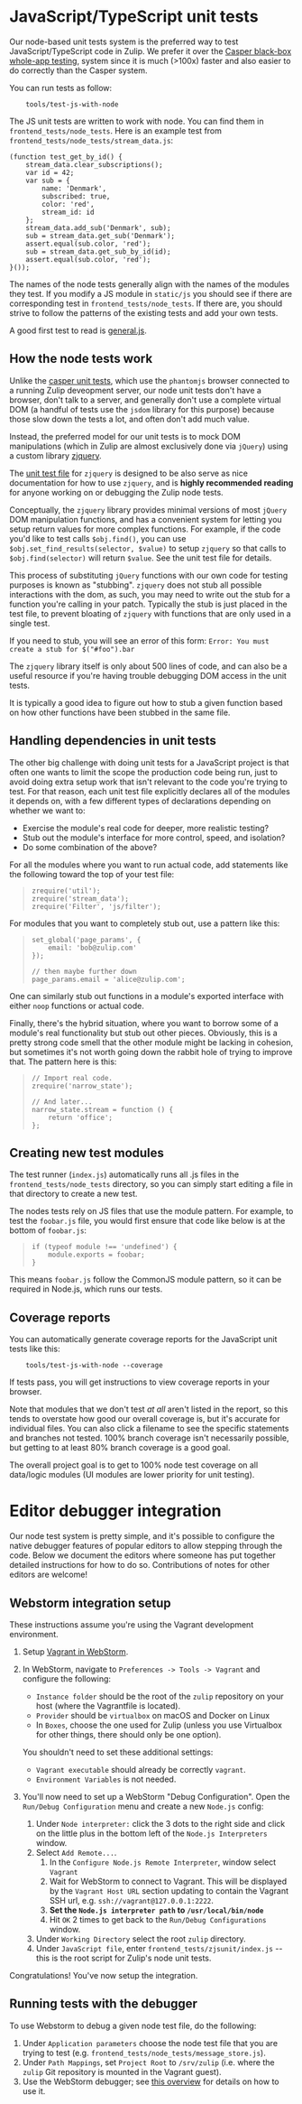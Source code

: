 # JavaScript/TypeScript unit tests

Our node-based unit tests system is the preferred way to test
JavaScript/TypeScript code in Zulip.  We prefer it over the [Casper
black-box whole-app testing](../testing/testing-with-casper.md),
system since it is much (>100x) faster and also easier to do correctly
than the Casper system.

You can run tests as follow:
```
    tools/test-js-with-node
```

The JS unit tests are written to work with node.  You can find them
in `frontend_tests/node_tests`.  Here is an example test from
`frontend_tests/node_tests/stream_data.js`:

```
(function test_get_by_id() {
    stream_data.clear_subscriptions();
    var id = 42;
    var sub = {
        name: 'Denmark',
        subscribed: true,
        color: 'red',
        stream_id: id
    };
    stream_data.add_sub('Denmark', sub);
    sub = stream_data.get_sub('Denmark');
    assert.equal(sub.color, 'red');
    sub = stream_data.get_sub_by_id(id);
    assert.equal(sub.color, 'red');
}());
```

The names of the node tests generally align with the names of the
modules they test.  If you modify a JS module in `static/js` you should
see if there are corresponding test in `frontend_tests/node_tests`.  If
there are, you should strive to follow the patterns of the existing tests
and add your own tests.

A good first test to read is
[general.js](https://github.com/zulip/zulip/blob/master/frontend_tests/node_tests/general.js).

## How the node tests work

Unlike the [casper unit tests](../testing/testing-with-casper.md),
which use the `phantomjs` browser connected to a running Zulip
deveopment server, our node unit tests don't have a browser, don't
talk to a server, and generally don't use a complete virtual DOM (a
handful of tests use the `jsdom` library for this purpose) because
those slow down the tests a lot, and often don't add much value.

Instead, the preferred model for our unit tests is to mock DOM
manipulations (which in Zulip are almost exclusively done via
`jQuery`) using a custom library
[zjquery](https://github.com/zulip/zulip/blob/master/frontend_tests/zjsunit/zjquery.js).

The
[unit test file](https://github.com/zulip/zulip/blob/master/frontend_tests/node_tests/zjquery.js)
for `zjquery` is designed to be also serve as nice documentation for
how to use `zjquery`, and is **highly recommended reading** for anyone
working on or debugging the Zulip node tests.

Conceptually, the `zjquery` library provides minimal versions of most
`jQuery` DOM manipulation functions, and has a convenient system for
letting you setup return values for more complex functions.  For
example, if the code you'd like to test calls `$obj.find()`, you can
use `$obj.set_find_results(selector, $value)` to setup `zjquery` so
that calls to `$obj.find(selector)` will return `$value`. See the unit
test file for details.

This process of substituting `jQuery` functions with our own code for
testing purposes is known as "stubbing". `zjquery` does not stub all
possible interactions with the dom, as such, you may need to write out
the stub for a function you're calling in your patch. Typically the stub
is just placed in the test file, to prevent bloating of `zjquery`
with functions that are only used in a single test.

If you need to stub, you will see an error of this form:
`Error: You must create a stub for $("#foo").bar`

The `zjquery` library itself is only about 500 lines of code, and can
also be a useful resource if you're having trouble debugging DOM
access in the unit tests.

It is typically a good idea to figure out how to stub a given function
based on how other functions have been stubbed in the same file.

## Handling dependencies in unit tests

The other big challenge with doing unit tests for a JavaScript project
is that often one wants to limit the scope the production code being
run, just to avoid doing extra setup work that isn't relevant to the
code you're trying to test.  For that reason, each unit test file
explicitly declares all of the modules it depends on, with a few
different types of declarations depending on whether we want to:

-   Exercise the module's real code for deeper, more realistic testing?
-   Stub out the module's interface for more control, speed, and
    isolation?
-   Do some combination of the above?

For all the modules where you want to run actual code, add statements
like the following toward the top of your test file:

>     zrequire('util');
>     zrequire('stream_data');
>     zrequire('Filter', 'js/filter');

For modules that you want to completely stub out, use a pattern like
this:

>     set_global('page_params', {
>         email: 'bob@zulip.com'
>     });
>
>     // then maybe further down
>     page_params.email = 'alice@zulip.com';

One can similarly stub out functions in a module's exported interface
with either `noop` functions or actual code.

Finally, there's the hybrid situation, where you want to borrow some
of a module's real functionality but stub out other pieces. Obviously,
this is a pretty strong code smell that the other module might be
lacking in cohesion, but sometimes it's not worth going down the
rabbit hole of trying to improve that. The pattern here is this:

>     // Import real code.
>     zrequire('narrow_state');
>
>     // And later...
>     narrow_state.stream = function () {
>         return 'office';
>     };

## Creating new test modules

The test runner (`index.js`) automatically runs all .js files in the
`frontend_tests/node_tests` directory, so you can simply start editing a file
in that directory to create a new test.

The nodes tests rely on JS files that use the module pattern. For example, to
test the `foobar.js` file, you would first ensure that code like below
is at the bottom of `foobar.js`:

>     if (typeof module !== 'undefined') {
>         module.exports = foobar;
>     }

This means `foobar.js` follow the CommonJS module pattern, so it can be
required in Node.js, which runs our tests.

## Coverage reports

You can automatically generate coverage reports for the JavaScript unit
tests like this:

```
    tools/test-js-with-node --coverage
```

If tests pass, you will get instructions to view coverage reports
in your browser.

Note that modules that we don't test *at all* aren't listed in the
report, so this tends to overstate how good our overall coverage is,
but it's accurate for individual files. You can also click a filename
to see the specific statements and branches not tested. 100% branch
coverage isn't necessarily possible, but getting to at least 80%
branch coverage is a good goal.

The overall project goal is to get to 100% node test coverage on all
data/logic modules (UI modules are lower priority for unit testing).

# Editor debugger integration

Our node test system is pretty simple, and it's possible to configure
the native debugger features of popular editors to allow stepping
through the code.  Below we document the editors where someone has put
together detailed instructions for how to do so.  Contributions of
notes for other editors are welcome!

## Webstorm integration setup

These instructions assume you're using the Vagrant development environment.

1. Setup [Vagrant in WebStorm][vagrant-webstorm].

2. In WebStorm, navigate to `Preferences -> Tools -> Vagrant` and
   configure the following:

    * `Instance folder` should be the root of the `zulip` repository on
      your host (where the Vagrantfile is located).
    * `Provider` should be `virtualbox` on macOS and Docker on Linux
    * In `Boxes`, choose the one used for Zulip (unless you use
      Virtualbox for other things, there should only be one option).

    You shouldn't need to set these additional settings:
    * `Vagrant executable` should already be correctly `vagrant`.
    * `Environment Variables` is not needed.

3. You'll now need to set up a WebStorm "Debug Configuration".  Open
   the `Run/Debug Configuration` menu and create a new `Node.js` config:
    1. Under `Node interpreter:` click the 3 dots to the right side and
      click on the little plus in the bottom left of the `Node.js
      Interpreters` window.
    1. Select `Add Remote...`.
        1. In the `Configure Node.js Remote Interpreter`, window select `Vagrant`
        1. Wait for WebStorm to connect to Vagrant. This will be displayed
           by the `Vagrant Host URL` section updating to contain the Vagrant
           SSH url, e.g. `ssh://vagrant@127.0.0.1:2222`.
        1. **Set the `Node.js interpreter path` to `/usr/local/bin/node`**
        1. Hit `OK` 2 times to get back to the `Run/Debug Configurations` window.
    1. Under `Working Directory` select the root `zulip` directory.
    1. Under `JavaScript file`, enter `frontend_tests/zjsunit/index.js`
     -- this is the root script for Zulip's node unit tests.

Congratulations!  You've now setup the integration.

## Running tests with the debugger

To use Webstorm to debug a given node test file, do the following:

1. Under `Application parameters` choose the node test file that you
   are trying to test (e.g. `frontend_tests/node_tests/message_store.js`).
1. Under `Path Mappings`, set `Project Root` to `/srv/zulip`
   (i.e. where the `zulip` Git repository is mounted in the Vagrant guest).
1. Use the WebStorm debugger; see [this overview][webstorm-debugging]
   for details on how to use it.

[webstorm-debugging]: https://blog.jetbrains.com/webstorm/2018/01/how-to-debug-with-webstorm/
[vagrant-webstorm]: https://www.jetbrains.com/help/webstorm/vagrant-support.html?section=Windows%20or%20Linux
